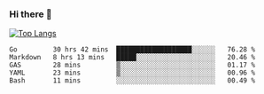 ### Hi there 👋

<!--
**3Xpl0it3r/3Xpl0it3r** is a ✨ _special_ ✨ repository because its `README.md` (this file) appears on your GitHub profile.

Here are some ideas to get you started:

- 🔭 I’m currently working on ...
- 🌱 I’m currently learning ...
- 👯 I’m looking to collaborate on ...
- 🤔 I’m looking for help with ...
- 💬 Ask me about ...
- 📫 How to reach me: ...
- 😄 Pronouns: ...
- ⚡ Fun fact: ...
-->


[![Top Langs](https://github-readme-stats.vercel.app/api/top-langs/?username=3Xpl0it3r&layout=compact)](https://github.com/3Xpl0it3r/3Xpl0it3r)

<!--START_SECTION:waka-->
```text
Go         30 hrs 42 mins  ███████████████████░░░░░░   76.28 % 
Markdown   8 hrs 13 mins   █████░░░░░░░░░░░░░░░░░░░░   20.46 % 
GAS        28 mins         ▒░░░░░░░░░░░░░░░░░░░░░░░░   01.17 % 
YAML       23 mins         ▒░░░░░░░░░░░░░░░░░░░░░░░░   00.96 % 
Bash       11 mins         ░░░░░░░░░░░░░░░░░░░░░░░░░   00.49 % 
```
<!--END_SECTION:waka-->
